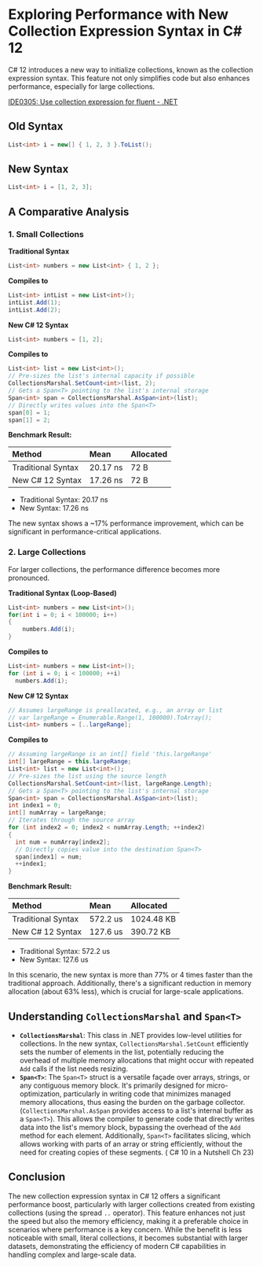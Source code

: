 # Exploring Performance with New Collection Expression Syntax in C# 12

C# 12 introduces a new way to initialize collections, known as the collection expression syntax. This feature not only
simplifies code but also enhances performance, especially for large collections.

[IDE0305: Use collection expression for fluent - .NET](https://learn.microsoft.com/en-us/dotnet/fundamentals/code-analysis/style-rules/ide0305)

## Old Syntax

```C#
List<int> i = new[] { 1, 2, 3 }.ToList();
```

## New Syntax

```C#
List<int> i = [1, 2, 3];
```

## A Comparative Analysis

### 1. Small Collections

**Traditional Syntax**

```C#
List<int> numbers = new List<int> { 1, 2 };
```

**Compiles to**

```C#
List<int> intList = new List<int>();
intList.Add(1);
intList.Add(2);
```

**New C# 12 Syntax**

```C#
List<int> numbers = [1, 2];
```

**Compiles to**

```C#
List<int> list = new List<int>();
// Pre-sizes the list's internal capacity if possible
CollectionsMarshal.SetCount<int>(list, 2);
// Gets a Span<T> pointing to the list's internal storage
Span<int> span = CollectionsMarshal.AsSpan<int>(list);
// Directly writes values into the Span<T>
span[0] = 1;
span[1] = 2;
```

**Benchmark Result:**

| Method             | Mean    | Allocated |
| :----------------- | :------ | :-------- |
| Traditional Syntax | 20.17 ns | 72 B      |
| New C# 12 Syntax   | 17.26 ns | 72 B      |

* Traditional Syntax: 20.17 ns
* New Syntax: 17.26 ns

The new syntax shows a ~17% performance improvement, which can be significant in performance-critical applications.

### 2. Large Collections

For larger collections, the performance difference becomes more pronounced.

**Traditional Syntax (Loop-Based)**

```C#
List<int> numbers = new List<int>();
for(int i = 0; i < 100000; i++)
{
    numbers.Add(i);
}
```

**Compiles to**

```C#
List<int> numbers = new List<int>();
for (int i = 0; i < 100000; ++i)
  numbers.Add(i);
```

**New C# 12 Syntax**

```C#
// Assumes largeRange is preallocated, e.g., an array or list
// var largeRange = Enumerable.Range(1, 100000).ToArray();
List<int> numbers = [..largeRange];
```

**Compiles to**

```C#
// Assuming largeRange is an int[] field 'this.largeRange'
int[] largeRange = this.largeRange;
List<int> list = new List<int>();
// Pre-sizes the list using the source length
CollectionsMarshal.SetCount<int>(list, largeRange.Length);
// Gets a Span<T> pointing to the list's internal storage
Span<int> span = CollectionsMarshal.AsSpan<int>(list);
int index1 = 0;
int[] numArray = largeRange;
// Iterates through the source array
for (int index2 = 0; index2 < numArray.Length; ++index2)
{
  int num = numArray[index2];
  // Directly copies value into the destination Span<T>
  span[index1] = num;
  ++index1;
}
```

**Benchmark Result:**

| Method             | Mean     | Allocated  |
| :----------------- | :------- | :--------- |
| Traditional Syntax | 572.2 us | 1024.48 KB |
| New C# 12 Syntax   | 127.6 us | 390.72 KB  |

* Traditional Syntax: 572.2 us
* New Syntax: 127.6 us

In this scenario, the new syntax is more than 77% or 4 times faster than the traditional approach. Additionally, there's
a significant reduction in memory allocation (about 63% less), which is crucial for large-scale applications.

## Understanding `CollectionsMarshal` and `Span<T>`

* **`CollectionsMarshal`**: This class in .NET provides low-level utilities for collections. In the new syntax,
  `CollectionsMarshal.SetCount` efficiently sets the number of elements in the list, potentially reducing the overhead
  of multiple memory allocations that might occur with repeated `Add` calls if the list needs resizing.
* **`Span<T>`**: The `Span<T>` struct is a versatile façade over arrays, strings, or any contiguous memory block. It's
  primarily designed for micro-optimization, particularly in writing code that minimizes managed memory allocations,
  thus easing the burden on the garbage collector. (`CollectionsMarshal.AsSpan` provides access to a list's internal
  buffer as a `Span<T>`). This allows the compiler to generate code that directly writes data into the list's memory
  block, bypassing the overhead of the `Add` method for each element. Additionally, `Span<T>` facilitates slicing, which
  allows working with parts of an array or string efficiently, without the need for creating copies of these segments. (
  C# 10 in a Nutshell Ch 23)

## Conclusion

The new collection expression syntax in C# 12 offers a significant performance boost, particularly with larger
collections created from existing collections (using the spread `..` operator). This feature enhances not just the speed
but also the memory efficiency, making it a preferable choice in scenarios where performance is a key concern. While the
benefit is less noticeable with small, literal collections, it becomes substantial with larger datasets, demonstrating
the efficiency of modern C# capabilities in handling complex and large-scale data.